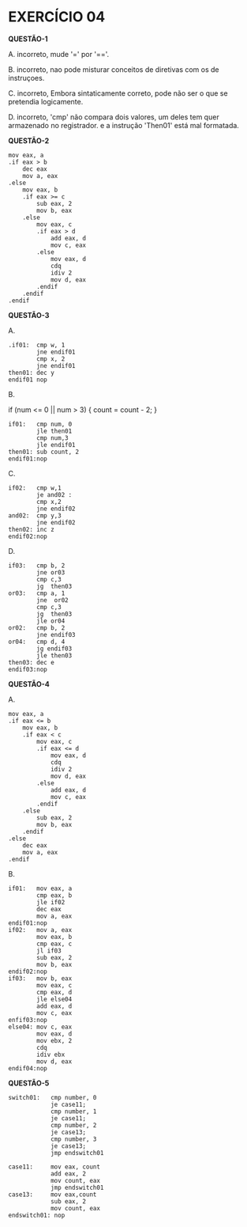 # EXERCÍCIO 04


**QUESTÃO-1**

A. incorreto, mude '=' por '=='.

B. incorreto, nao pode misturar conceitos de diretivas com os de instruçoes.

C. incorreto, Embora sintaticamente correto, pode não ser o que se pretendia logicamente.

D. incorreto, 'cmp' não compara dois valores, um deles tem quer armazenado no registrador. e a instrução 'Then01' está mal formatada.



**QUESTÃO-2**

    mov eax, a
    .if eax > b
        dec eax
        mov a, eax
    .else
        mov eax, b
        .if eax >= c
            sub eax, 2
            mov b, eax
        .else
            mov eax, c
            .if eax > d
                add eax, d
                mov c, eax
            .else
                mov eax, d
                cdq
                idiv 2
                mov d, eax
            .endif
        .endif
    .endif

**QUESTÃO-3**

A. 

    .if01:  cmp w, 1
            jne endif01
            cmp x, 2
            jne endif01
    then01:	dec y
    endif01	nop
    
B. 

if (num <= 0 || num > 3) {
    count = count - 2;
}

    if01:	cmp num, 0
            jle then01
            cmp num,3
            jle endif01
    then01: sub count, 2
    endif01:nop
    
C.

    if02:	cmp w,1
            je and02 :
            cmp x,2
            jne endif02
    and02:  cmp y,3
            jne endif02
    then02: inc z
    endif02:nop
    
D.

    if03:	cmp b, 2
            jne or03
            cmp c,3
            jg  then03
    or03:	cmp a, 1
            jne  or02
            cmp c,3
            jg  then03
            jle or04
    or02:	cmp b, 2
            jne endif03
    or04:	cmp d, 4
            jg endif03
            jle then03
    then03: dec e
    endif03:nop


**QUESTÃO-4**

A.

    mov eax, a
    .if eax <= b
        mov eax, b
        .if eax < c
            mov eax, c
            .if eax <= d
                mov eax, d
                cdq
                idiv 2
                mov d, eax
            .else
                add eax, d
                mov c, eax
            .endif
        .else
            sub eax, 2
            mov b, eax
        .endif
    .else
        dec eax
        mov a, eax
    .endif	
    
B.

    if01:	mov eax, a
            cmp eax, b
            jle if02
            dec eax
            mov a, eax
    endif01:nop
    if02:	mov a, eax
            mov eax, b
            cmp eax, c
            jl if03
            sub eax, 2
            mov b, eax
    endif02:nop
    if03:	mov b, eax
            mov eax, c
            cmp eax, d
            jle else04
            add eax, d
            mov c, eax
    enfif03:nop
    else04:	mov c, eax
            mov eax, d
            mov ebx, 2
            cdq
            idiv ebx
            mov d, eax
    endif04:nop	



**QUESTÃO-5**

    switch01:   cmp number, 0
                je case11;
                cmp number, 1
                je case11;
                cmp number, 2
                je case13;
                cmp number, 3
                je case13;
                jmp endswitch01

    case11:	    mov eax, count
                add eax, 2
                mov count, eax
                jmp endswitch01
    case13:     mov eax,count
                sub eax, 2
                mov count, eax
    endswitch01: nop


